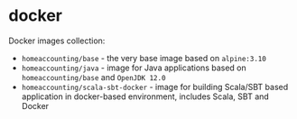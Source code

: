 # docker
Docker images collection:
* `homeaccounting/base` - the very base image based on `alpine:3.10`
* `homeaccounting/java` - image for Java applications based on `homeaccounting/base` and `OpenJDK 12.0`
* `homeaccounting/scala-sbt-docker` - image for building Scala/SBT based application in docker-based environment, includes Scala, SBT and Docker
